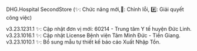 DHG.Hospital SecondStore
(✨: Chức năng mới,🐛: Chỉnh lỗi, #️⃣: Giải quyết công việc)

v3.23.1231.1
✨: Cập nhật đơn vị mới: 60214 - Trung tâm Y tế huyện Đức Linh.
v3.23.1016.1
✨: Cập nhật License Bệnh viện Tâm Minh Đức - Tiền Giang.
v3.23.1010.1
✨: Bổ sung mẫu tự thiết kế báo cáo Xuất Nhập Tồn.

